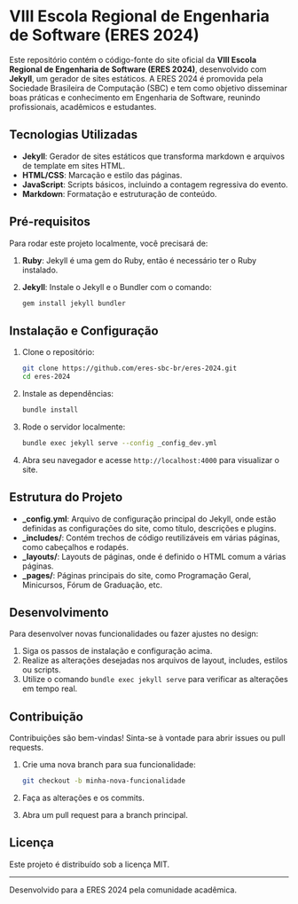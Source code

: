 # VIII Escola Regional de Engenharia de Software (ERES 2024)

Este repositório contém o código-fonte do site oficial da **VIII Escola Regional de Engenharia de Software (ERES 2024)**, desenvolvido com **Jekyll**, um gerador de sites estáticos. A ERES 2024 é promovida pela Sociedade Brasileira de Computação (SBC) e tem como objetivo disseminar boas práticas e conhecimento em Engenharia de Software, reunindo profissionais, acadêmicos e estudantes.

## Tecnologias Utilizadas

- **Jekyll**: Gerador de sites estáticos que transforma markdown e arquivos de template em sites HTML.
- **HTML/CSS**: Marcação e estilo das páginas.
- **JavaScript**: Scripts básicos, incluindo a contagem regressiva do evento.
- **Markdown**: Formatação e estruturação de conteúdo.

## Pré-requisitos

Para rodar este projeto localmente, você precisará de:

1. **Ruby**: Jekyll é uma gem do Ruby, então é necessário ter o Ruby instalado.
2. **Jekyll**: Instale o Jekyll e o Bundler com o comando:

    ```bash
    gem install jekyll bundler
    ```

## Instalação e Configuração

1. Clone o repositório:

    ```bash
    git clone https://github.com/eres-sbc-br/eres-2024.git
    cd eres-2024
    ```

2. Instale as dependências:

    ```bash
    bundle install
    ```

3. Rode o servidor localmente:

    ```bash
    bundle exec jekyll serve --config _config_dev.yml
    ```

4. Abra seu navegador e acesse `http://localhost:4000` para visualizar o site.

## Estrutura do Projeto

- **_config.yml**: Arquivo de configuração principal do Jekyll, onde estão definidas as configurações do site, como título, descrições e plugins.
- **_includes/**: Contém trechos de código reutilizáveis em várias páginas, como cabeçalhos e rodapés.
- **_layouts/**: Layouts de páginas, onde é definido o HTML comum a várias páginas.
- **_pages/**: Páginas principais do site, como Programação Geral, Minicursos, Fórum de Graduação, etc.

## Desenvolvimento

Para desenvolver novas funcionalidades ou fazer ajustes no design:

1. Siga os passos de instalação e configuração acima.
2. Realize as alterações desejadas nos arquivos de layout, includes, estilos ou scripts.
3. Utilize o comando `bundle exec jekyll serve` para verificar as alterações em tempo real.

## Contribuição

Contribuições são bem-vindas! Sinta-se à vontade para abrir issues ou pull requests. 

1. Crie uma nova branch para sua funcionalidade:

    ```bash
    git checkout -b minha-nova-funcionalidade
    ```

2. Faça as alterações e os commits.
3. Abra um pull request para a branch principal.

## Licença

Este projeto é distribuído sob a licença MIT. 

---

Desenvolvido para a ERES 2024 pela comunidade acadêmica.
